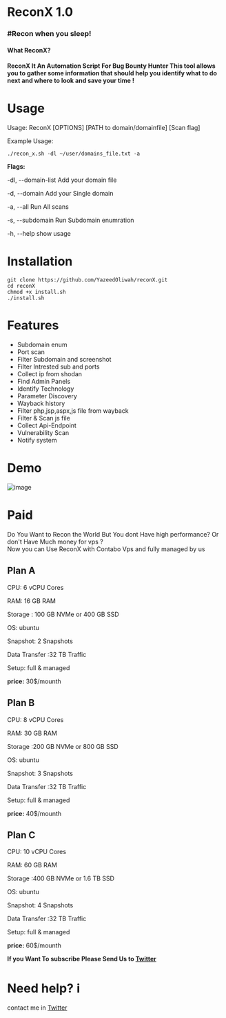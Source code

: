# ReconX 1.0
<h3>#Recon when you sleep!</h3>
<h4>What ReconX?<h4>
ReconX It An Automation Script For Bug Bounty Hunter This tool allows you to gather some information that should help you identify what to do next and where to look and save your time !

# Usage
Usage: ReconX [OPTIONS] [PATH to domain/domainfile] [Scan flag]

Example Usage:
 ```
 ./recon_x.sh -dl ~/user/domains_file.txt -a
```
 
**Flags:**
 
   -dl, --domain-list                Add your domain file
 
   -d, --domain                      Add your Single domain
 
   -a,  --all                        Run All scans
 
   -s, --subdomain                   Run Subdomain enumration
 
   -h, --help                        show usage

# Installation 
```
git clone https://github.com/YazeedOliwah/reconX.git
cd reconX 
chmod +x install.sh
./install.sh
```

# Features 

- Subdomain enum
- Port scan
- Filter Subdomain and screenshot
- Filter Intrested sub and ports
- Collect ip from shodan  
- Find Admin Panels
- Identify Technology
- Parameter Discovery
- Wayback history 
- Filter php,jsp,aspx,js file from wayback 
- Filter & Scan js file 
- Collect Api-Endpoint
- Vulnerability Scan
- Notify system
 
 # Demo 
![image](https://user-images.githubusercontent.com/78960693/203553260-3a678871-1ae2-4e59-b80f-b8c284ea656c.png)
 # Paid 
 
 Do You Want to Recon the World But You dont Have high performance? Or don't Have Much money for vps ?  
 Now  you can Use ReconX with Contabo Vps and fully managed by us 
 
 <h2>Plan A</h2>
 
 CPU: 6 vCPU Cores
 
 RAM: 16 GB RAM
 
 Storage : 100 GB NVMe or 400 GB SSD
 
 OS: ubuntu
 
 Snapshot: 2 Snapshots
 
 Data Transfer :32 TB Traffic
 
 Setup: full & managed
 
 <b>price:</b> 30$/mounth
 
 
 <h2>Plan B</h2>
 
 CPU: 8 vCPU Cores
 
 RAM: 30 GB RAM
 
 Storage :200 GB NVMe or 800 GB SSD
 
 OS: ubuntu
 
 Snapshot: 3 Snapshots
 
 Data Transfer :32 TB Traffic
 
 Setup: full & managed
 
 <b>price:</b> 40$/mounth
 

 
  <h2>Plan C</h2>
 
 CPU: 10 vCPU Cores
 
 RAM: 60 GB RAM
 
 Storage :400 GB NVMe or 1.6 TB SSD
 
 OS: ubuntu
 
 Snapshot: 4 Snapshots
 
 Data Transfer :32 TB Traffic
 
 Setup: full & managed
 
 <b>price:</b> 60$/mounth

 <b>If you Want To subscribe Please Send Us to [Twitter](https://twitter.com/Yazeed_oliwah)</b>
 
 # Need help? ℹ️
 
 contact me in [Twitter](https://twitter.com/Yazeed_oliwah)
